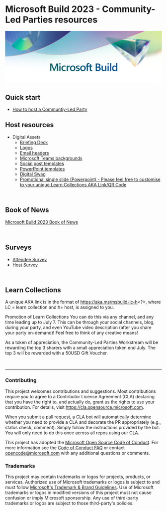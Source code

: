 # Microsoft Build 2023 - Community-Led Parties resources

![Microsoft Build 2023 banner](./Assets/Microsoft%20Build%202023/EmailHeaders_2023MSBuild_02_B-Header.png)

## Quick start

* [How to host a Communtiy-Led Party](https://github.com/microsoft/Microsoft-Community-Led-Parties/tree/main/Assets/Microsoft%20Build%202023/Community-led_Party_Guide_Build_2023.pdf)

## Host resources

* Digital Assets
  * [Briefing Deck](https://github.com/microsoft/Microsoft-Community-Led-Parties/tree/main/Assets/Microsoft%20Build%202023/Microsoft%20Build%202023%Community-Led%Parties%-Briefing%Deck.pdf)
  * [Logos](https://github.com/microsoft/Microsoft-Community-Led-Parties/tree/main/Assets/Microsoft%20Build%202023/Logos)
  * [Email headers](https://github.com/microsoft/Microsoft-Community-Led-Parties/tree/main/Assets/Email%20Headers)
  * [Microsoft Teams backgrounds](https://github.com/microsoft/Microsoft-Community-Led-Parties/tree/main/Assets/Microsoft%20Build%202023/Teams%20Background)
  * [Social post templates](https://github.com/microsoft/Microsoft-Community-Led-Parties/tree/main/Assets/Microsoft%20Build%202023/Social%20Posts%20Templates)
  * [PowerPoint templates](https://github.com/microsoft/Microsoft-Community-Led-Parties/tree/main/Assets/Microsoft%20Build%202023/Powerpoint%20Templates)
  * [Digital Swag](https://github.com/microsoft/Microsoft-Community-Led-Parties/tree/main/Assets/Microsoft%20Build%202023/Digital%20Swag)
  * [Promotional single slide (Powerpoint) - Please feel free to customise to your unique Learn Collections AKA Link/QR Code](https://github.com/microsoft/Microsoft-Community-Led-Parties/tree/main/Assets/Microsoft%20Build%202023/Build-Watch-Together-PromoSlide.pptx)

<br/>

## Book of News
[Microsoft Build 2023 Book of News](https://news.microsoft.com/build-2023-book-of-news/)  

<br/>
 
## Surveys
* [Attendee Survey](https://aka.ms/msbuild-comm-led-parties-survey)
* [Host Survey](https://aka.ms/msbuild-comm-led-parties-hosts-survey)

<br/>

## Learn Collections 
A unique AKA link is in the format of https://aka.ms/msbuild-lc-h<?>, where LC = learn collection and h= host, is assigned to you.

Promotion of Learn Collections 
You can do this via any channel, and any time leading up to July 7. This can be through 		your social channels, blog, during your party, and even YouTube video description (after 	you share your party on-demand)! Feel free to think of any creative means!  
 
As a token of appreciation, the Community-Led Parties Workstream will be rewarding the top 3 sharers with a small appreciation token end July. The top 3 will be rewarded with a 50USD Gift Voucher.  

<br/>

---


### Contributing

This project welcomes contributions and suggestions.  Most contributions require you to agree to a
Contributor License Agreement (CLA) declaring that you have the right to, and actually do, grant us
the rights to use your contribution. For details, visit https://cla.opensource.microsoft.com.

When you submit a pull request, a CLA bot will automatically determine whether you need to provide
a CLA and decorate the PR appropriately (e.g., status check, comment). Simply follow the instructions
provided by the bot. You will only need to do this once across all repos using our CLA.

This project has adopted the [Microsoft Open Source Code of Conduct](https://opensource.microsoft.com/codeofconduct/).
For more information see the [Code of Conduct FAQ](https://opensource.microsoft.com/codeofconduct/faq/) or
contact [opencode@microsoft.com](mailto:opencode@microsoft.com) with any additional questions or comments.

### Trademarks

This project may contain trademarks or logos for projects, products, or services. Authorized use of Microsoft 
trademarks or logos is subject to and must follow 
[Microsoft's Trademark & Brand Guidelines](https://www.microsoft.com/en-us/legal/intellectualproperty/trademarks/usage/general).
Use of Microsoft trademarks or logos in modified versions of this project must not cause confusion or imply Microsoft sponsorship.
Any use of third-party trademarks or logos are subject to those third-party's policies.
